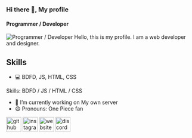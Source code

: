 ### Hi there 👋, My profile
#### Programmer / Developer 
![Programmer / Developer ](https://github.com/luffytaro19/luffytaro19/raw/refs/heads/main/IMG_4796.gif)
Hello, this is my profile. I am a web developer and designer.

## Skills
* 💻 BDFD, JS, HTML, CSS

Skills: BDFD / JS / HTML / CSS

- 🔭 I’m currently working on My own server 
- 😄 Pronouns: One Piece fan 

[<img src='https://cdn.jsdelivr.net/npm/simple-icons@3.0.1/icons/github.svg' alt='github' height='40'>](https://github.com/luffytaro19)  [<img src='https://cdn.jsdelivr.net/npm/simple-icons@3.0.1/icons/instagram.svg' alt='instagram' height='40'>](https://www.instagram.com/luffytaro19_._/)  [<img src='https://cdn.jsdelivr.net/npm/simple-icons@3.0.1/icons/icloud.svg' alt='website' height='40'>](https://joyboy-bot.pages.dev)  [<img src='https://cdn.jsdelivr.net/npm/simple-icons@3.0.1/icons/discord.svg' alt='discord' height='40'>](https://discord.gg/ZYfrjWbJPX)
